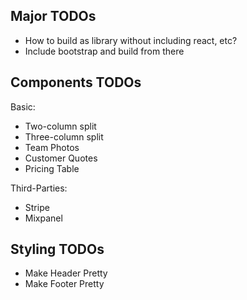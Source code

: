 ## Major TODOs

- How to build as library without including react, etc?
- Include bootstrap and build from there

## Components TODOs

Basic:

  - Two-column split
  - Three-column split
  - Team Photos
  - Customer Quotes
  - Pricing Table

Third-Parties:

- Stripe
- Mixpanel


## Styling TODOs

- Make Header Pretty
- Make Footer Pretty
